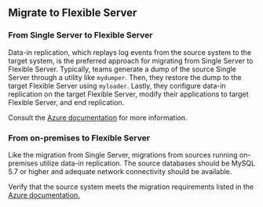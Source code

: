 ## Migrate to Flexible Server

### From Single Server to Flexible Server

Data-in replication, which replays log events from the source system to the target system, is the preferred approach for migrating from Single Server to Flexible Server. Typically, teams generate a dump of the source Single Server through a utility like `mydumper`. Then, they restore the dump to the target Flexible Server using `myloader`. Lastly, they configure data-in replication on the target Flexible Server, modify their applications to target Flexible Server, and end replication.

Consult the [Azure documentation](https://docs.microsoft.com/azure/mysql/howto-migrate-single-flexible-minimum-downtime) for more information.

### From on-premises to Flexible Server

Like the migration from Single Server, migrations from sources running on-premises utilize data-in replication. The source databases should be MySQL 5.7 or higher and adequate network connectivity should be available.

Verify that the source system meets the migration requirements listed in the [Azure documentation.](https://docs.microsoft.com/azure/mysql/flexible-server/concepts-data-in-replication)
